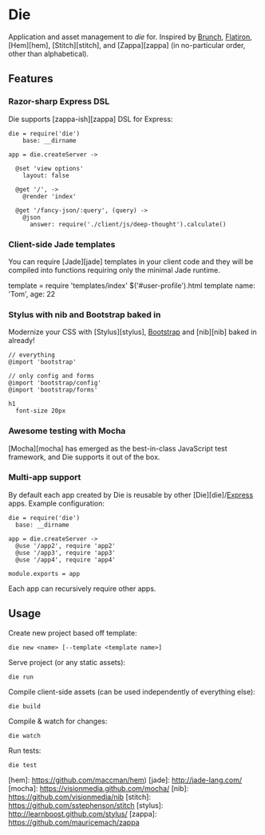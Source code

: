 # Die

Application and asset management to *die* for. Inspired by [Brunch][brunch], [Flatiron][flatiron], [Hem][hem], [Stitch][stitch], and [Zappa][zappa] (in no-particular order, other than alphabetical).

## Features

### Razor-sharp Express DSL
Die supports [zappa-ish][zappa] DSL for Express:

    die = require('die')
        base: __dirname

    app = die.createServer ->

      @set 'view options'
        layout: false

      @get '/', ->
        @render 'index'

      @get '/fancy-json/:query', (query) ->
        @json
          answer: require('./client/js/deep-thought').calculate()

### Client-side Jade templates
You can require [Jade][jade] templates in your client code and they will be compiled into functions requiring only the minimal Jade runtime.

  template = require 'templates/index'
  $('#user-profile').html template name: 'Tom', age: 22

### Stylus with nib and Bootstrap baked in
Modernize your CSS with [Stylus][stylus], [Bootstrap][bootstrap] and [nib][nib] baked in already!

    // everything
    @import 'bootstrap'

    // only config and forms
    @import 'bootstrap/config'
    @import 'bootstrap/forms'

    h1
      font-size 20px

### Awesome testing with Mocha
[Mocha][mocha] has emerged as the best-in-class JavaScript test framework, and Die supports it out of the box.

### Multi-app support
By default each app created by Die is reusable by other [Die][die]/[Express][express] apps. Example configuration:

    die = require('die')
      base: __dirname

    app = die.createServer ->
      @use '/app2', require 'app2'
      @use '/app3', require 'app3'
      @use '/app4', require 'app4'

    module.exports = app

Each app can recursively require other apps.

## Usage
Create new project based off template:

    die new <name> [--template <template name>]

Serve project (or any static assets):

    die run

Compile client-side assets (can be used independently of everything else):

    die build

Compile & watch for changes:

    die watch

Run tests:

    die test

[bootstrap]: http://twitter.github.com/bootstrap/
[brunch]: http://brunch.io/
[express]: http://expressjs.com/
[flatiron]: http://flatironjs.org/
[hem]: https://github.com/maccman/hem)
[jade]: http://jade-lang.com/
[mocha]: https://visionmedia.github.com/mocha/
[nib]: https://github.com/visionmedia/nib
[stitch]: https://github.com/sstephenson/stitch
[stylus]: http://learnboost.github.com/stylus/
[zappa]: https://github.com/mauricemach/zappa

